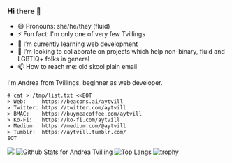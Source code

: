 ### Hi there 👋

- 😄 Pronouns: she/he/they (fluid)
- ⚡ Fun fact: I'm only one of very few Tvillings
- 🌱 I’m currently learning web development
- 👯 I’m looking to collaborate on projects which help non-binary, fluid and LGBTIQ+ folks in general
- 📫 How to reach me: old skool plain email

I'm Andrea from Tvillings, beginner as web developer.

<!--
**aytvill/aytvill** is a ✨ _special_ ✨ repository because its `README.md` (this file) appears on your GitHub profile.

Here are some ideas to get you started:

- 🔭 I’m currently working on ...
- 🤔 I’m looking for help with ...
- 💬 Ask me about ...
-->
```
# cat > /tmp/list.txt <<EOT
> Web:     https://beacons.ai/aytvill
> Twitter: https://twitter.com/aytvill
> BMAC:    https://buymeacoffee.com/aytvill
> Ko-Fi:   https://ko-fi.com/aytvill
> Medium:  https://medium.com/@aytvill
> Tumblr:  https://aytvill.tumblr.com/
EOT
```   

![](https://komarev.com/ghpvc/?username=aytvill&style=flat-square)
![Github Stats for Andrea Tvilling](https://github-readme-stats.vercel.app/api?username=aytvill&show_icons=true&hide_border=true&count_private=true)
![Top Langs](https://github-readme-stats.vercel.app/api/top-langs/?username=aytvill&layout=compact&hide_border=true)
[![trophy](https://github-profile-trophy.vercel.app/?username=aytvill&column=3&margin-w=20&margin-h=20&no-frame=true)](https://github.com/ryo-ma/github-profile-trophy)
